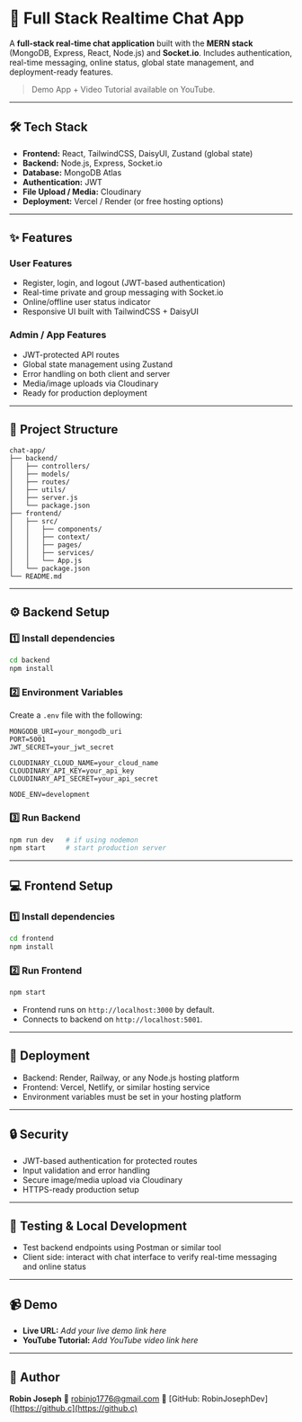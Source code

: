 # 🌟 Full Stack Realtime Chat App

A **full-stack real-time chat application** built with the **MERN stack** (MongoDB, Express, React, Node.js) and **Socket.io**. Includes authentication, real-time messaging, online status, global state management, and deployment-ready features.

> Demo App + Video Tutorial available on YouTube.

---

## 🛠️ Tech Stack

* **Frontend:** React, TailwindCSS, DaisyUI, Zustand (global state)
* **Backend:** Node.js, Express, Socket.io
* **Database:** MongoDB Atlas
* **Authentication:** JWT
* **File Upload / Media:** Cloudinary
* **Deployment:** Vercel / Render (or free hosting options)

---

## ✨ Features

### User Features

* Register, login, and logout (JWT-based authentication)
* Real-time private and group messaging with Socket.io
* Online/offline user status indicator
* Responsive UI built with TailwindCSS + DaisyUI

### Admin / App Features

* JWT-protected API routes
* Global state management using Zustand
* Error handling on both client and server
* Media/image uploads via Cloudinary
* Ready for production deployment

---

## 📁 Project Structure

```
chat-app/
├── backend/
│   ├── controllers/
│   ├── models/
│   ├── routes/
│   ├── utils/
│   ├── server.js
│   └── package.json
├── frontend/
│   ├── src/
│   │   ├── components/
│   │   ├── context/
│   │   ├── pages/
│   │   ├── services/
│   │   └── App.js
│   └── package.json
└── README.md
```

---

## ⚙️ Backend Setup

### 1️⃣ Install dependencies

```bash
cd backend
npm install
```

### 2️⃣ Environment Variables

Create a `.env` file with the following:

```env
MONGODB_URI=your_mongodb_uri
PORT=5001
JWT_SECRET=your_jwt_secret

CLOUDINARY_CLOUD_NAME=your_cloud_name
CLOUDINARY_API_KEY=your_api_key
CLOUDINARY_API_SECRET=your_api_secret

NODE_ENV=development
```

### 3️⃣ Run Backend

```bash
npm run dev   # if using nodemon
npm start     # start production server
```

---

## 💻 Frontend Setup

### 1️⃣ Install dependencies

```bash
cd frontend
npm install
```

### 2️⃣ Run Frontend

```bash
npm start
```

* Frontend runs on `http://localhost:3000` by default.
* Connects to backend on `http://localhost:5001`.

---

## 🚀 Deployment

* Backend: Render, Railway, or any Node.js hosting platform
* Frontend: Vercel, Netlify, or similar hosting service
* Environment variables must be set in your hosting platform

---

## 🔒 Security

* JWT-based authentication for protected routes
* Input validation and error handling
* Secure image/media upload via Cloudinary
* HTTPS-ready production setup

---

## 🧪 Testing & Local Development

* Test backend endpoints using Postman or similar tool
* Client side: interact with chat interface to verify real-time messaging and online status

---

## 📹 Demo

* **Live URL:** *Add your live demo link here*
* **YouTube Tutorial:** *Add YouTube video link here*

---

## 👤 Author

**Robin Joseph**
📧 [robinjo1776@gmail.com](mailto:robinjo1776@gmail.com)
🔗 [GitHub: RobinJosephDev]([https://github.c](https://github.c)
